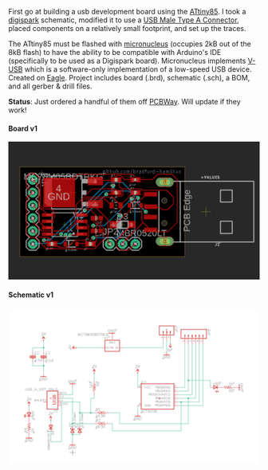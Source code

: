 First go at building a usb development board using the [ATtiny85](https://www.microchip.com/wwwproducts/en/ATtiny85). I took a [digispark](http://digistump.com/products/1) schematic, modified it to use a [USB Male Type A Connector](https://www.sparkfun.com/products/437), placed components on a relatively small footprint, and set up the traces.


The ATtiny85 must be flashed with [micronucleus](https://github.com/micronucleus/micronucleus) (occupies 2kB out of the 8kB flash) to have the ability to be compatible with Arduino's IDE (specifically to be used as a Digispark board). Micronucleus implements [V-USB](https://www.obdev.at/products/vusb/index.html) which is a software-only implementation of a low-speed USB device. Created on [Eagle](https://www.autodesk.com/products/eagle/free-download). Project includes board (.brd), schematic (.sch), a BOM, and all gerber & drill files.

__Status__: Just ordered a handful of them off [PCBWay](https://www.pcbway.com/). Will update if they work!

#### Board v1
![board](images/board.png)

#### Schematic v1
![board](images/schematic.png)